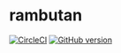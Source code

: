 # rambutan

[![CircleCI](https://circleci.com/gh/osvalda/rambutan/tree/master.svg?style=svg)](https://circleci.com/gh/osvalda/rambutan/tree/master)
[![GitHub version](https://badge.fury.io/gh/osvalda%2Frambutan.svg)](https://badge.fury.io/gh/osvalda%2Frambutan)

